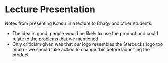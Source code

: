 # Lecture Presentation

Notes from presenting Konsu in a lecture to Bhagy and other students.

- The idea is good, people would be likely to use the product and could relate to the problems that we mentioned
- Only criticism given was that our logo resembles the Starbucks logo too much - we should take action to change this before launching the product

